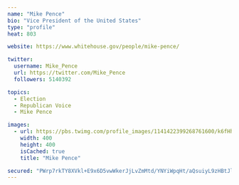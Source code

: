 ```yaml
---
name: "Mike Pence"
bio: "Vice President of the United States"
type: "profile"
heat: 803

website: https://www.whitehouse.gov/people/mike-pence/

twitter:
  username: Mike_Pence
  url: https://twitter.com/Mike_Pence
  followers: 5140392

topics:
  - Election
  - Republican Voice
  - Mike Pence

images:
  - url: https://pbs.twimg.com/profile_images/1141422399268761600/k6fHhBbh_400x400.jpg
    width: 400
    height: 400
    isCached: true
    title: "Mike Pence"

secured: "PWrp7rkTY8XVkl+E9x6D5vwWkerJjLvZmMtd/YNYiWpqHt/aQsuiyL9zHBtJlbPtaG3hMCtmK+4saAApS1brfnVh4UFUQ17mdmiUBnf5oMKj0gnoqysPqDwfGQij/1iUgC9pVgL1ol74tZsZppS1wUGgRNAPvAd0PgJrrd/cIdBPlmY7N5oa5lfmnyWCgf6TIcl0ovtczCd09qd3BEXORP0pmaGssxEuvwyRwsWwFt8qjzmr58U71j/CGxlgP0zXuhwzlr9ETYNoacTDXzYLrfRXtyXA/NFik0KJgxqnn0fHdFKwBYS00DEGuO751g2IffuGwj94PDjXaL4CC6smIqXMMf3a2wVJSGVMn4/6VmLt1BEEiVDAzvolHCqq/ISa;HOEqP3WL0cVaHzXbiaH8bw=="
---
```


